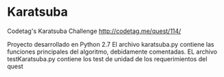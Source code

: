 Karatsuba
=========

Codetag's Karatsuba Challenge
http://codetag.me/quest/114/

Proyecto desarrollado en Python 2.7
El archivo karatsuba.py contiene las funciones principales del algoritmo, debidamente comentadas.
EL archivo testKaratsuba.py contiene los test de unidad de los requerimientos del quest
